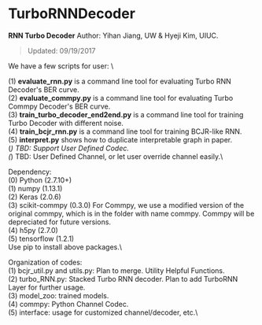 # TurboRNNDecoder
**RNN Turbo Decoder**
Author: Yihan Jiang, UW & Hyeji Kim, UIUC.

>Updated: 09/19/2017

We have a few scripts for user: \

(1) **evaluate_rnn.py** is a command line tool for evaluating Turbo RNN Decoder's BER curve.\
(2) **evaluate_commpy.py** is a command line tool for evaluating Turbo Commpy Decoder's BER curve.\
(3) **train_turbo_decoder_end2end.py** is a command line tool for training Turbo Decoder with different noise.\
(4) **train_bcjr_rnn.py** is a command line tool for training BCJR-like RNN.\
(5) **interpret.py** shows how to duplicate interpretable graph in paper.\
(*) TBD: Support User Defined Codec.\
(*) TBD: User Defined Channel, or let user override channel easily.\
 
Dependency:\
(0) Python (2.7.10+)\
(1) numpy (1.13.1)\
(2) Keras (2.0.6)\
(3) scikit-commpy (0.3.0) For Commpy, we use a modified version
                              of the original commpy, which is in the folder with name commpy.
                              Commpy will be depreciated for future versions.\
(4) h5py (2.7.0)\
(5) tensorflow (1.2.1)\
Use pip to install above packages.\

Organization of codes:\
(1) bcjr_util.py and utils.py:  Plan to merge. Utility Helpful Functions. \
(2) turbo_RNN.py: Stacked Turbo RNN decoder. Plan to add TurboRNN Layer for further usage.\
(3) model_zoo: trained models. \
(4) commpy: Python Channel Codec.\
(5) interface: usage for customized channel/decoder, etc.\
